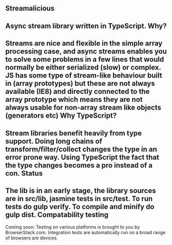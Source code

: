 Streamalicious
----
Async stream library written in TypeScript.
Why?
----
Streams are nice and flexible in the simple array processing case, and async streams enables you to solve some problems in a few lines that would normally be either serialized (slow) or complex. 
JS has some type of stream-like behaviour built in (array prototypes) but these are not always available (IE8) and directly connected to the array prototype which means they are not always usable for non-array stream like objects (generators etc)
Why TypeScript?
----
Stream libraries benefit heavily from type support. Doing long chains of transform/filter/collect changes the type in an error prone way. Using TypeScript the fact that the type changes becomes a pro instead of a con.
Status
----
The lib is in an early stage, the library sources are in src/lib, jasmine tests in src/test. To run tests do gulp verify. To compile and minify do gulp dist.
Compatability testing
----
Coming soon: Testing on various platforms is brought to you by BrowserStack.com. Integration tests are automatically run on a broad range of browsers are devices.
